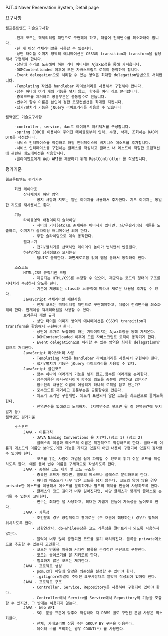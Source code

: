 PJT.4 Naver Reservation System, Detail page

요구사항

	웹프론트엔드 기술요구사항

		-전체 코드는 객체리터럴 패턴으로 구현해야 하고, 더불어 전역변수를 최소화해야 합니다.
		-한 개 이상 객체리터럴을 사용할 수 있습니다.
		-상단 타이틀 이미지 영역의 애니메이션은 CSS3의 transition과 transform을 활용해서 구현해야 합니다.
		-상단에 추가로 노출해야 하는 기타 이미지는 Ajax요청을 통해 가져옵니다.
		-DOMContentloaded 이후에 모든 자바스크립트 로직이 동작하게 합니다.
		-Event delegation으로 처리할 수 있는 영역은 최대한 delegation방법으로 처리합니다.
		-Templating 작업은 handlebar 라이브러리를 사용해서 구현해야 합니다. 
		-함수 하나에 여러 개의 기능을 넣지 않고, 함수를 여러 개로 분리합니다.
		-중복코드를 제거하고 공통부분은 공통함수로 만듭니다.
		-변수와 함수 이름은 본인이 정한 코딩컨벤션을 최대한 지킵니다.
		-접기/펼치기 기능은 jQuery 라이브러리를 사용할 수 있습니다
		
	웹백엔드 기술요구사항

		-controller, service, dao로 레이어드 아키텍쳐를 구성합니다.
		-spring JDBC를 이용하여 주어진 테이블로부터 입력, 수정, 삭제, 조회하는 DAO와 DTO를 작성합니다.
		-서비스 인터페이스를 작성하고 해당 인터페이스에 비지니스 메소드를 추가합니다.
		-서비스 인터페이스를 구현하는 클래스를 작성하고 클래스 내 메소드에 적절한 트랜잭션에 관련된 애노테이션을 사용합니다.
		-클라이언트에게 Web API를 제공하기 위해 RestController 를 작성합니다.

		
평가기준

	웹프론트엔드 평가기준
	
		화면 레이아웃
			상세페이지 하단 영역
				- 공지 사항과 지도는 일반 이미지를 사용해서 추가한다. 지도 이미지는 동일한 지도를 재사용해도 좋다.
				
		기능
			타이틀영역 배경이미지 슬라이딩
				- 서버에 기타(etc)로 존재하는 이미지가 있다면, 좌/우슬라이딩 버튼을 노출하고, 이미지가 슬라이딩 애니메이션 되야 한다. 
				- 무한 슬라이딩으로 계속 동작한다.
			펼쳐보기
				- 접기/펼치기를 선택하면 레이어의 높이가 변하면서 반응한다.
			하단영역의 상세정보와 오시는길
				- 탭UI로 동작한다. 화면새로고침 없이 탭을 통해서 동작해야 한다.
			
		소스코드
			HTML,CSS 규칙기반 코딩
				- 제공되는 HTML/CSS를 수정할 수 있으며, 제공되는 코드의 형태의 구조를 지나치게 수정하지 않도록 한다. 
				- 기존에 제공되는 class와 id규칙에 따라서 새로운 내용을 추가할 수 있다.
			JavaScript 객체리터럴 패턴사용	
				- 전체 코드는 객체리터럴 패턴으로 구현해야하고, 더불어 전역변수를 최소화 해야 한다. 한개이상 객체리터럴을 사용할 수 있다.
			브라우저 개발 규칙
				- 상단 타이틀 이미지 영역의 애니메이션은 CSS3의 transition과 transform을 활용해서 구현해야 한다.
				- 상단에 추가로 노출해야 하는 기타이미지는 Ajax요청을 통해 가져온다. 
				- DOMContentloaded 이후에 모든 자바스크립트 로직이 동작되게 한다.
				- Event delegation으로 처리할 수 있는 영역은 최대한 delegation방법으로 처리한다.
			JavaScript 라이브러리 사용
				- Templating 작업은 handlebar 라이브러리를 사용해서 구현해야 한다. 
				- 접기/펼치기 기능은 jQuery 라이브러리를 사용할 수 있다.
			JavaScript 클린코드
				- 함수 하나에 여러개의 기능을 넣지 않고,함수를 여러개로 분리한다.
				- 함수이름은 동사+명사이며 함수의 의도를 충분히 반영하고 있는가?
				- 함수안의 내용은 이름에 어울리게 하나의 로직을 담고 있는가?
				- 중복코드를 제거하고 공통부분을 공통함수로 만든다.
				- 의도가 드러난 구현패턴. 의도가 표현되지 않은 코드를 최소한으로 줄이도록 한다. 
				- 전역변수를 없애려고 노력하자. (지역변수로 넣으면 될 걸 전역공간에 두지 말기 등)
	웹백엔드 평가기준
	
		소스코드
			JAVA - 이름규칙	
				- JAVA Naming Conventions 을 지킨다.(참고 1) (참고 2) 
				- 클래스의 이름과 메소드의 이름은 직관적으로 작성하도록 한다. 클래스의 이름과 메소드의 이름만 보아도,어떤 기능을 가지고 있을지 어떤 내용이 구현되어 있을지 짐작할 수 있어야 한다.
				- 코드를 읽는 사람이 개념을 쉽게 파악할 수 있도록 읽기 쉬운 코드를 작성하도록 한다. 예를 들어 변수 이름을 구체적으로 작성하도록 한다.
			JAVA - 중복된 코드 제거 및 코드 구조화	
				- 중복된 코드가 있다면, 별도의 메소드나 클래스로 분리하도록 한다.
				- 하나의 메소드가 너무 많은 코드를 담지 않는다. 코드의 양이 많을 경우 private한 메소드를 이용해서 메소드를 분리하거나 별도의 객체를 만들어 사용하도록 한다.
				- 클래스의 코드 길이가 너무 길어진다면, 해당 클래스가 몇개의 클래스로 분리될 수 있는지 고민한다.
				- 변수는 최대한 덜 사용하고, 최대한 가볍게 만들어 가독성을 높이도록 한다.
			JAVA - 가독성	
				- 조건문의 경우 긍정적이고 흥미로운 (주 흐름에 해당하는) 경우가 앞쪽에 위치하도록 한다.
				- 삼항연산자, do-while문장은 코드 가독성을 떨어트리니 되도록 사용하지 않는다.
				- 블럭이 너무 많이 중첩되면 코드를 읽기 어려워진다. 블록을 private메소드로 추출할 수 있는지 고민한다.
				- 코드는 빈줄을 이용해 커다란 블록을 논리적인 문단으로 구분한다.
				- 코드는 들여쓰기를 잘 지키도록 한다.
				- 필요하지 않은 코드는 제거한다.
			JAVA - 프로젝트 생성	
				- pom.xml 파일에 알맞은 의존성을 설정할 수 있어야 한다.
				- .gitignore파일이 주어진 요구사항대로 알맞게 작성되어 있어야 한다.
			JAVA - 프로젝트 구조	
				- Controller, Service, Repository를 사용하여 구현되어 있어야 한다.
				- Controller에서 Service를 Service에서 Repository의 기능을 호출할 수 있지만, 그 반대는 허용되지 않는다.
			JAVA - Web API
				- SQL 문을 표준에 맞추어 작성하며 각 DBMS 별로 구현된 문법 사용은 최소화한다.
				- 전체, 카테고리별 상품 수는 GROUP BY 구문을 이용한다.
				- 데이터 수를 조회하는 경우 COUNT(*) 를 사용한다.